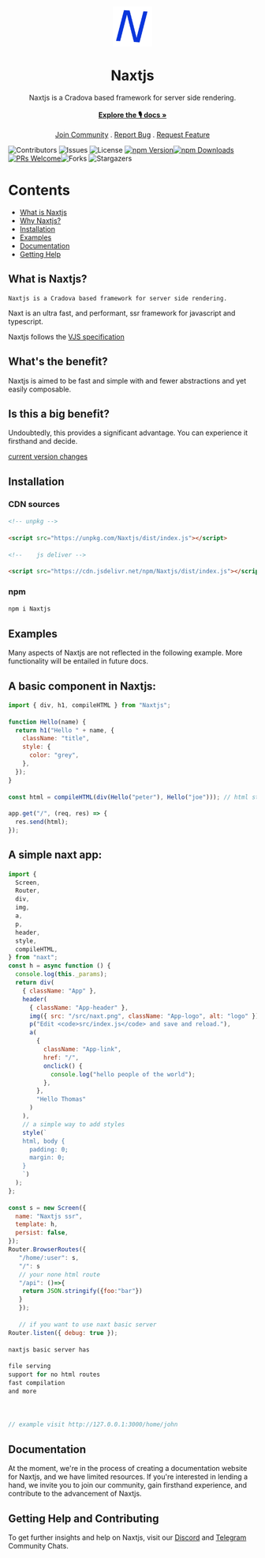 <br/>
<p align="center">
  <a href="https://github.com/uiedbook/Naxtjs">
    <img src="naxt.png" alt="Logo" width="80" height="80">
  </a>

  <h1 align="center">Naxtjs</h1>

  <p align="center">
    Naxtjs is a Cradova based framework for server side rendering.
    <br/>
    <br/>
    <a href="https://github.com/uiedbook/Naxtjs#examples"><strong>Explore the 🎙️ docs »</strong></a>
    <br/>
    <br/>
    <a href="https://t.me/Naxtjsframework">Join Community</a>
    .
    <a href="https://github.com/uiedbook/Naxtjs/issues">Report Bug</a>
    .
    <a href="https://github.com/uiedbook/Naxtjs/issues">Request Feature</a>
  </p>
</p>

![Contributors](https://img.shields.io/github/contributors/Uiedbook/Naxtjs?color=dark-green) ![Issues](https://img.shields.io/github/issues/Uiedbook/Naxtjs) ![License](https://img.shields.io/github/license/Uiedbook/Naxtjs)
[![npm Version](https://img.shields.io/npm/v/Naxtjs.svg)](https://www.npmjs.com/package/Naxtjs)[![npm Downloads](https://img.shields.io/npm/dm/Naxtjs.svg)](https://www.npmjs.com/package/Naxtjs)
[![PRs Welcome](https://img.shields.io/badge/PRs-welcome-brightgreen.svg)](https://github.com/uiedbook/Naxtjs.js/blob/next/contributing.md)![Forks](https://img.shields.io/github/forks/uiedbook/Naxtjs?style=social) ![Stargazers](https://img.shields.io/github/stars/uiedbook/Naxtjs?style=social)

# Contents

- [What is Naxtjs](#what-is-Naxtjs)
- [Why Naxtjs?](#whats-the-benefit)
- [Installation](#installation)
- [Examples](#examples)
- [Documentation](#documentation)
- [Getting Help](#getting-help)

## What is Naxtjs?

    Naxtjs is a Cradova based framework for server side rendering.

Naxt is an ultra fast, and performant, ssr framework for javascript and typescript.

Naxtjs follows the [VJS specification](https://github.com/uiedbook/Naxtjs/blob/main/spec.md)

## What's the benefit?

Naxtjs is aimed to be fast and simple with and fewer abstractions and yet easily composable.

## Is this a big benefit?

Undoubtedly, this provides a significant advantage. You can experience it firsthand and decide.

[current version changes](https://github.com/uiedbook/Naxtjs/blob/main/CHANGELOG.md#v100)

## Installation

### CDN sources

```html
<!-- unpkg -->

<script src="https://unpkg.com/Naxtjs/dist/index.js"></script>

<!--    js deliver -->

<script src="https://cdn.jsdelivr.net/npm/Naxtjs/dist/index.js"></script>
```

### npm

```bash
npm i Naxtjs
```

## Examples

Many aspects of Naxtjs are not reflected in the following example. More functionality will be entailed in future docs.

## A basic component in Naxtjs:

```js
import { div, h1, compileHTML } from "Naxtjs";

function Hello(name) {
  return h1("Hello " + name, {
    className: "title",
    style: {
      color: "grey",
    },
  });
}

const html = compileHTML(div(Hello("peter"), Hello("joe"))); // html string

app.get("/", (req, res) => {
  res.send(html);
});
```

## A simple naxt app:

```js
import {
  Screen,
  Router,
  div,
  img,
  a,
  p,
  header,
  style,
  compileHTML,
} from "naxt";
const h = async function () {
  console.log(this._params);
  return div(
    { className: "App" },
    header(
      { className: "App-header" },
      img({ src: "/src/naxt.png", className: "App-logo", alt: "logo" }),
      p("Edit <code>src/index.js</code> and save and reload."),
      a(
        {
          className: "App-link",
          href: "/",
          onclick() {
            console.log("hello people of the world");
          },
        },
        "Hello Thomas"
      )
    ),
    // a simple way to add styles
    style(`
    html, body {
      padding: 0;
      margin: 0;
    }
    `)
  );
};

const s = new Screen({
  name: "Naxtjs ssr",
  template: h,
  persist: false,
});
Router.BrowserRoutes({
   "/home/:user": s,
   "/": s
   // your none html route
   "/api": ()=>{
    return JSON.stringify({foo:"bar"})
   }
   });

   // if you want to use naxt basic server
Router.listen({ debug: true });

naxtjs basic server has

file serving
support for no html routes
fast compilation
and more



// example visit http://127.0.0.1:3000/home/john
```

## Documentation

At the moment, we're in the process of creating a documentation website for Naxtjs, and we have limited resources. If you're interested in lending a hand, we invite you to join our community, gain firsthand experience, and contribute to the advancement of Naxtjs.

## Getting Help and Contributing

To get further insights and help on Naxtjs, visit our [Discord](https://discord.gg/b7fvMg38) and [Telegram](https://t.me/cradovaframework) Community Chats.
